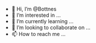- 👋 Hi, I’m @Bottnes
- 👀 I’m interested in ...
- 🌱 I’m currently learning ...
- 💞️ I’m looking to collaborate on ...
- 📫 How to reach me ...

<!---
Bottnes/Bottnes is a ✨ special ✨ repository because its `README.md` (this file) appears on your GitHub profile.
You can click the Preview link to take a look at your changes.
--->
